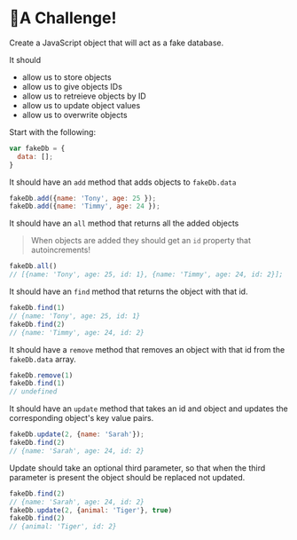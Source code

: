# 🚀A Challenge!

Create a JavaScript object that will act as a fake database.

It should 
- allow us to store objects
- allow us to give objects IDs
- allow us to retreieve objects by ID
- allow us to update object values
- allow us to overwrite objects

Start with the following:

```js
var fakeDb = {
  data: [];
}
```
It should have an `add` method that adds objects to `fakeDb.data`

```js
fakeDb.add({name: 'Tony', age: 25 });
fakeDb.add({name: 'Timmy', age: 24 });
```

It should have an `all` method that returns all the added objects

> When objects are added they should get an `id` property that autoincrements!

```js
fakeDb.all()
// [{name: 'Tony', age: 25, id: 1}, {name: 'Timmy', age: 24, id: 2}];
```

It should have an `find` method that returns the object with that id.

```js
fakeDb.find(1) 
// {name: 'Tony', age: 25, id: 1}
fakeDb.find(2) 
// {name: 'Timmy', age: 24, id: 2}
```

It should have a `remove` method that removes an object with that id from the `fakeDb.data` array.

```js
fakeDb.remove(1) 
fakeDb.find(1) 
// undefined
```

It should have an `update` method that takes an id and object
and updates the corresponding object's key value pairs. 

```js
fakeDb.update(2, {name: 'Sarah'});
fakeDb.find(2) 
// {name: 'Sarah', age: 24, id: 2}
```

Update should take an optional third parameter, so that when the third parameter is present
the object should be replaced not updated. 

```js
fakeDb.find(2) 
// {name: 'Sarah', age: 24, id: 2}
fakeDb.update(2, {animal: 'Tiger'}, true)
fakeDb.find(2) 
// {animal: 'Tiger', id: 2}
```
